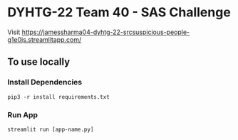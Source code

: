 # DYHTG-22 Team 40 - SAS Challenge

Visit https://jamessharma04-dyhtg-22-srcsuspicious-people-g1e0js.streamlitapp.com/

## To use locally

### Install Dependencies

```
pip3 -r install requirements.txt
```

### Run App

```
streamlit run [app-name.py]
```
